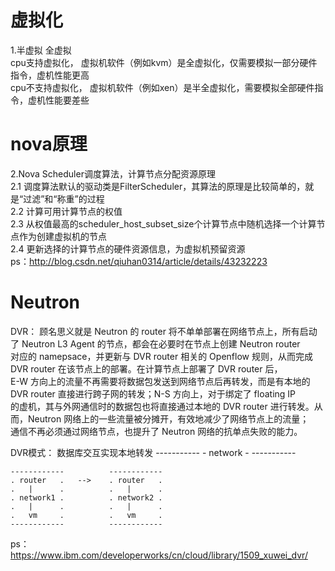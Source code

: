 
# 虚拟化
1.半虚拟 全虚拟  
cpu支持虚拟化， 虚拟机软件（例如kvm）是全虚拟化，仅需要模拟一部分硬件指令，虚机性能更高  
cpu不支持虚拟化， 虚拟机软件（例如xen）是半全虚拟化，需要模拟全部硬件指令，虚机性能要差些  

# nova原理
2.Nova Scheduler调度算法，计算节点分配资源原理  
2.1 调度算法默认的驱动类是FilterScheduler，其算法的原理是比较简单的，就是“过滤”和“称重”的过程  
2.2  计算可用计算节点的权值  
2.3 从权值最高的scheduler_host_subset_size个计算节点中随机选择一个计算节点作为创建虚拟机的节点  
2.4 更新选择的计算节点的硬件资源信息，为虚拟机预留资源  
ps：http://blog.csdn.net/qiuhan0314/article/details/43232223  



# Neutron
DVR：
顾名思义就是 Neutron 的 router 将不单单部署在网络节点上，所有启动了 Neutron L3 Agent 的节点，都会在必要时在节点上创建 Neutron router  
对应的 namepsace，并更新与 DVR router 相关的 Openflow 规则，从而完成 DVR router 在该节点上的部署。在计算节点上部署了 DVR router 后，  
E-W 方向上的流量不再需要将数据包发送到网络节点后再转发，而是有本地的 DVR router 直接进行跨子网的转发；N-S 方向上，对于绑定了 floating IP  
的虚机，其与外网通信时的数据包也将直接通过本地的 DVR router 进行转发。从而，Neutron 网络上的一些流量被分摊开，有效地减少了网络节点上的流量；  
通信不再必须通过网络节点，也提升了 Neutron 网络的抗单点失败的能力。  


DVR模式： 数据库交互实现本地转发
             -----------
             - network -
             -----------

    ------------          ------------
    . router   .   -->    . router   .
    .   |      .          .   |      .
    . network1 .          . network2 .
    .   |      .          .   |      .
    .   vm     .          .   vm     .
    ------------          ------------

ps：https://www.ibm.com/developerworks/cn/cloud/library/1509_xuwei_dvr/  
